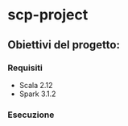 # scp-project


## Obiettivi del progetto:



### Requisiti

<ul>
  <li>Scala 2.12</li>
    <li>Spark 3.1.2</li>
</ul>


### Esecuzione
